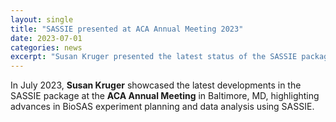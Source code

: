 ```yaml
---
layout: single
title: "SASSIE presented at ACA Annual Meeting 2023"
date: 2023-07-01
categories: news
excerpt: "Susan Kruger presented the latest status of the SASSIE package at the ACA Annual Meeting."
---
```


In July 2023, **Susan Kruger** showcased the latest developments in the SASSIE package at the **ACA Annual Meeting** in Baltimore, MD, highlighting advances in BioSAS experiment planning and data analysis using SASSIE.
